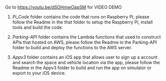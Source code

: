 Go to  https://youtu.be/dSOHmwOapSM for VIDEO DEMO

1. *Pi_Code* folder contains the code that runs on Raspberry Pi, please follow the Readme in the that folder to setup the Raspberry Pi, install tools and build the code.

2. *Parking-API* folder contains the Lambda functions that used to construct APIs that hosted on AWS, please follow the Readme in the Parking-API folder to build and deploy the functions to the AWS server.

3. *Appv3* folder contains an iOS app that allows user to sign up a account and search the space and vehicle location via the app, please follow the Readme in the Appv3 folder to build and run the app on simulator or export to your iOS device.
